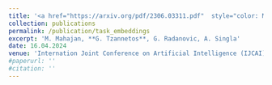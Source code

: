```yaml
---
title: '<a href="https://arxiv.org/pdf/2306.03311.pdf"  style="color: MidnightBlue; text-decoration: underline;"> Learning Embeddings for Sequential Tasks Using Population of Agents</a>' 
collection: publications
permalink: /publication/task_embeddings
excerpt: 'M. Mahajan, **G. Tzannetos**, G. Radanovic, A. Singla'
date: 16.04.2024
venue: 'Internation Joint Conference on Artificial Intelligence (IJCAI)'
#paperurl: ''
#citation: ''
---
```

